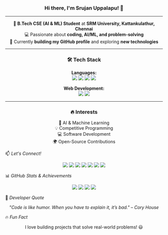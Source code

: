 ### <p align="center">Hi there, I'm Srujan Uppalapu! 👋</p>

---

<p align="center">
🚀 <strong>B.Tech CSE (AI & ML) Student</strong> at <strong>SRM University, Kattankulathur, Chennai</strong>  <br>
💻 Passionate about <strong>coding, AI/ML, and problem-solving</strong>  <br>
🎯 Currently <strong>building my GitHub profile</strong> and exploring <strong>new technologies</strong>
</p>

---

### <p align="center">🛠️ Tech Stack</p>

<p align="center">
<strong>Languages:</strong>  <br>
<img src="https://img.shields.io/badge/C-A8B9CC?style=for-the-badge&logo=c&logoColor=white">
<img src="https://img.shields.io/badge/C++-00599C?style=for-the-badge&logo=c%2B%2B&logoColor=white">
<img src="https://img.shields.io/badge/Java-007396?style=for-the-badge&logo=java&logoColor=white">
<img src="https://img.shields.io/badge/Python-3776AB?style=for-the-badge&logo=python&logoColor=white">
</p>

<p align="center">
<strong>Web Development:</strong>  <br>
<img src="https://img.shields.io/badge/HTML5-E34F26?style=for-the-badge&logo=html5&logoColor=white">
<img src="https://img.shields.io/badge/CSS3-1572B6?style=for-the-badge&logo=css3&logoColor=white">
</p>

---

### <p align="center">🔥 Interests</p>
<p align="center">
🤖 AI & Machine Learning <br>
💡 Competitive Programming <br>
💻 Software Development <br>
🌍 Open-Source Contributions
</p>


📫 *Let's Connect!*
<p align="center">
  <a href="https://github.com/USrujan27"><img src="https://img.shields.io/badge/GitHub-181717?style=for-the-badge&logo=github&logoColor=white" /></a>
  <a href="https://www.linkedin.com/in/SrujanU/"><img src="https://img.shields.io/badge/LinkedIn-0077B5?style=for-the-badge&logo=linkedin&logoColor=white" /></a>
  <a href="mailto:srujanuppalapu27@gmail.com"><img src="https://img.shields.io/badge/Email-D14836?style=for-the-badge&logo=gmail&logoColor=white" /></a>
  <a href="https://www.instagram.com/_srujan_27_/"><img src="https://img.shields.io/badge/Instagram-E4405F?style=for-the-badge&logo=instagram&logoColor=white" /></a>
  <a href="https://www.reddit.com/user/crystal2627/"><img src="https://img.shields.io/badge/Reddit-FF4500?style=for-the-badge&logo=reddit&logoColor=white" /></a>
  <a href="https://x.com/"><img src="https://img.shields.io/badge/X-000000?style=for-the-badge&logo=x&logoColor=white" /></a>
  <a href="https://orcid.org/0009-0003-6123-2657"><img src="https://img.shields.io/badge/ORCID-A6CE39?style=for-the-badge&logo=orcid&logoColor=white" /></a>
</p>

📊 *GitHub Stats & Achievements*
<p align="center">
  <img src="https://github-readme-stats.vercel.app/api?username=USrujan27&show_icons=true&theme=radical" />
  <img src="https://github-readme-streak-stats.herokuapp.com/?user=USrujan27&theme=radical" />
  <img src="https://github-profile-trophy.vercel.app/?username=USrujan27&theme=radical" />
  <img src="https://github-readme-stats.vercel.app/api/top-langs/?username=USrujan27&layout=compact&theme=radical" />
</p>


💬 *Developer Quote*
<p align="center"><i>"Code is like humor. When you have to explain it, it’s bad." – Cory House</i></p>

🔥 *Fun Fact*
<p align="center">I love building projects that solve real-world problems! 😃</p>
